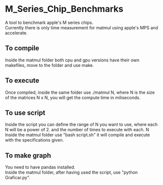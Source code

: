 # M_Series_Chip_Benchmarks
A tool to benchmark apple's M series chips. <br />
Currently there is only time measurement for matmul using apple's MPS and accelerate.

## To compile
Inside the matmul folder both cpu and gpu versions have their own makefiles, move to the folder and use make. <br />

## To execute
Once compiled, inside the same folder use ./matmul N, where N is the size of the matrices N x N, you will get the compute time in miliseconds.

## To use script
Inside the script you can define the range of N you want to use, where each N will be a power of 2. and the number of times to execute with each. N<br />
Inside the matmul folder use "bash script.sh" it will compile and execute with the specifications given.

## To make graph
You need to have pandas installed. <br />
Inside the matmul folder, after having used the script, use "python Graficar.py".

